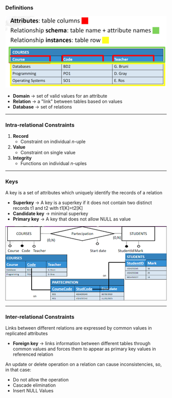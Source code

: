 ### Definitions

![](pictures/Pasted%20image%2020230530165518.png)

* **Domain** $\rightarrow$ set of valid values for an attribute
* **Relation** $\rightarrow$ a "link" between tables based on values
* **Database** $\rightarrow$ set of relations

-------------

### Intra-relational Constraints 

1. **Record**
	* Constraint on individual *n*-uple
2. **Value**
	* Constraint on single value
3. **Integrity**
	* Functions on individual *n*-uples 

----------

### Keys

A key is a set of attributes which uniquely identify the records of a relation

* **Superkey** $\rightarrow$ A key is a superkey if it does not contain two distinct records t1 and t2 with t1[K]=t2[K]
* **Candidate key** $\rightarrow$ minimal superkey
* **Primary key** $\rightarrow$ A key that does not allow NULL as value

![](pictures/Pasted%20image%2020230530175836.png)

-------

### Inter-relational Constraints

Links between different relations are expressed by common values in replicated attributes

* **Foreign key** $\rightarrow$ links information between different tables through common values and forces them to appear as primary key values in referenced relation

An update or delete operation on a relation can cause inconsistencies, so, in that case:

* Do not allow the operation 
* Cascade elimination 
* Insert NULL Values